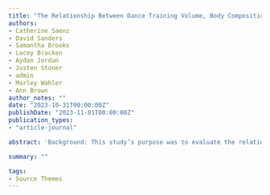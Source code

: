 ```yaml
---
title: "The Relationship Between Dance Training Volume, Body Composition, and Habitual Diet in Female Collegiate Dancers: The Intercollegiate Artistic Athlete Research Assessment (TIAARA) Study"
authors:
- Catherine Saenz
- David Sanders
- Samantha Brooks
- Lacey Bracken
- Aydan Jordan
- Justen Stoner
- admin
- Marley Wahler
- Ann Brown
author_notes: ""
date: "2023-10-31T00:00:00Z"
publishDate: "2023-11-01T00:00:00Z"
publication_types: 
- "article-journal"

abstract: 'Background: This study’s purpose was to evaluate the relationship between dance training volume, body composition, and habitual diet in female collegiate dancers. Methods: Thirty-three female collegiate dancers from three dance programs (20.4 ± 1.05 yrs.; 165.4 ± 11.3 cm, BMI 21.3 ± 3.4 kg/m2) participated in “The Intercollegiate Artistic Athlete Research Assessment (TIAARA)” study. We assessed dance training volume, body composition, and habitual diet. Data were analyzed using descriptive statistics (means ± SD). Two-sample t-tests were conducted to compare reported intake values versus sports nutrition recommendations. Two-tailed Pearson correlations (r) were computed for body composition and dietary intake (p < 0.05). Results: Collegiate dancers were enrolled in 16 ± 2.09 semester credits, with 7.7 ± 3.8 credits as dance movement courses and an additional 3.0 ± 1.5 h/week of rehearsal time. Body composition assessments included fat mass (24.4 ± 6.8%), lean mass (LM) (42.4 ± 10.1 kg), and total body water (32.6 ± 4.6 L). Habitual diets reflected a low-calorie diet (1399 ± 648 kcal/d), with ~20% of dancers consuming a very low-calorie diet (≤1000 kcal/d). Dancers reported under-consuming dietary protein (54.3 ± 26.2 g) and carbohydrate (171.8 ± 77.8 g). LM was positively correlated with daily total energy (r = 0.333), fat (r = 0.37), protein (r = 0.349), and leucine intake (r = 0.352). Conclusions: Our findings emphasize the positive effect of adequate nutritional quantity and quality on body composition in female collegiate dancers.'

summary: ""

tags:
- Source Themes
---
```

